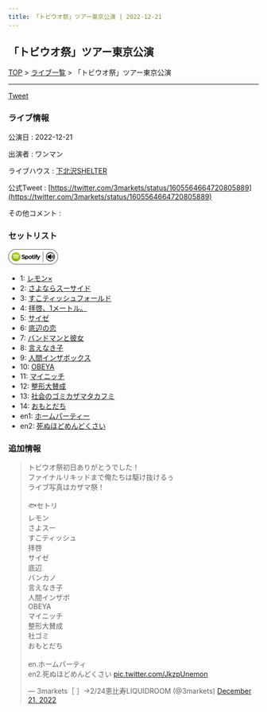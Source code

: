 ```yaml
---
title: 「トビウオ祭」ツアー東京公演 | 2022-12-21
---
```

## 「トビウオ祭」ツアー東京公演

[TOP](/setlist/) > [ライブ一覧](lives.html) > 「トビウオ祭」ツアー東京公演

___

<a href="https://twitter.com/share?ref_src=twsrc%5Etfw" data-text="3markets[ ]セットリスト > 「トビウオ祭」ツアー東京公演" class="twitter-share-button" data-via="3markets" data-hashtags="3markets" data-related="3markets" data-show-count="false">Tweet</a>

### ライブ情報

公演日
:    2022-12-21

出演者
:    ワンマン

ライブハウス
:    [下北沢SHELTER](livehouse013.html)

公式Tweet
:    [https://twitter.com/3markets/status/1605564664720805889](https://twitter.com/3markets/status/1605564664720805889)

その他コメント
:    

### セットリスト


[![play with spotify](images/spotify-icon.png)](https://open.spotify.com/playlist/5WdDC8cMpOEXUJUUotCymC)



*  1: [レモン×](song003.html)
*  2: [さよならスーサイド](song013.html)
*  3: [すこティッシュフォールド](song045.html)
*  4: [拝啓、1メートル。](song010.html)
*  5: [サイゼ](song004.html)
*  6: [底辺の恋](song008.html)
*  7: [バンドマンと彼女](song009.html)
*  8: [言えなき子](song027.html)
*  9: [人間インザボックス](song016.html)
*  10: [OBEYA](song021.html)
*  11: [マイニッチ](song046.html)
*  12: [整形大賛成](song005.html)
*  13: [社会のゴミカザマタカフミ](song002.html)
*  14: [おもとだち](song033.html)
*  en1: [ホームパーティー](song011.html)
*  en2: [死ぬほどめんどくさい](song018.html)


### 追加情報



<blockquote class="twitter-tweet"><p lang="ja" dir="ltr">トビウオ祭初日ありがとうでした！<br>ファイナルリキッドまで俺たちは駆け抜けるぅ<br>ライブ写真はカザマ祭！<br><br>🐟セトリ<br>レモン<br>さよスー<br>すこティッシュ<br>拝啓<br>サイゼ<br>底辺<br>バンカノ<br>言えなき子<br>人間インザボ<br>OBEYA<br>マイニッチ<br>整形大賛成<br>社ゴミ<br>おもとだち<br><br>en.ホームパーティ<br>en2.死ぬほどめんどくさい <a href="https://t.co/JkzpUnemon">pic.twitter.com/JkzpUnemon</a></p>&mdash; 3markets［ ］→2/24恵比寿LIQUIDROOM (@3markets) <a href="https://twitter.com/3markets/status/1605564664720805889?ref_src=twsrc%5Etfw">December 21, 2022</a></blockquote>
<script async src="https://platform.twitter.com/widgets.js" charset="utf-8"></script>




<script async src="https://platform.twitter.com/widgets.js" charset="utf-8"></script>
